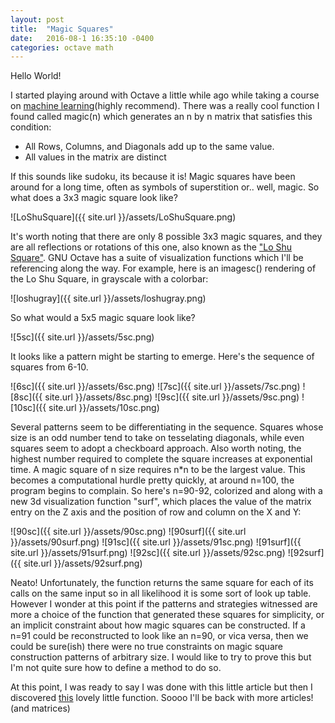 ```yaml
---
layout: post
title:  "Magic Squares"
date:   2016-08-1 16:35:10 -0400
categories: octave math
---
```


Hello World!

I started playing around with Octave a little while ago while taking a course on [machine learning](https://www.coursera.org/learn/machine-learning/)(highly recommend). There was a really cool function I found called magic(n) which generates an n by n matrix that satisfies this condition:

- All Rows, Columns, and Diagonals add up to the same value.
- All values in the matrix are distinct

If this sounds like sudoku, its because it is! Magic squares have been around for a long time, often as symbols of superstition or.. well, magic. So what does a 3x3 magic square look like?

![LoShuSquare]({{ site.url }}/assets/LoShuSquare.png)

It's worth noting that there are only 8 possible 3x3 magic squares, and they are all reflections or rotations of this one, also known as the ["Lo Shu Square"](https://en.wikipedia.org/wiki/Lo_Shu_Square). GNU Octave has a suite of visualization functions which I'll be referencing along the way. For example, here is an imagesc() rendering of the Lo Shu Square, in grayscale with a colorbar:

![loshugray]({{ site.url }}/assets/loshugray.png)

So what would a 5x5 magic square look like?

![5sc]({{ site.url }}/assets/5sc.png)

It looks like a pattern might be starting to emerge. Here's the sequence of squares from 6-10.

![6sc]({{ site.url }}/assets/6sc.png)
![7sc]({{ site.url }}/assets/7sc.png)
![8sc]({{ site.url }}/assets/8sc.png)
![9sc]({{ site.url }}/assets/9sc.png)
![10sc]({{ site.url }}/assets/10sc.png)

Several patterns seem to be differentiating in the sequence. Squares whose size is an odd number tend to take on tesselating diagonals, while even squares seem to adopt a checkboard approach. Also worth noting, the highest number required to complete the square increases at exponential time. A magic square of n size requires n*n to be the largest value. This becomes a computational hurdle pretty quickly, at around n=100, the program begins to complain. So here's n=90-92, colorized and along with a new 3d visualization function "surf", which places the value of the matrix entry on the Z axis and the position of row and column on the X and Y:


![90sc]({{ site.url }}/assets/90sc.png)
![90surf]({{ site.url }}/assets/90surf.png)
![91sc]({{ site.url }}/assets/91sc.png)
![91surf]({{ site.url }}/assets/91surf.png)
![92sc]({{ site.url }}/assets/92sc.png)
![92surf]({{ site.url }}/assets/92surf.png)

Neato! Unfortunately, the function returns the same square for each of its calls on the same input so in all likelihood it is some sort of look up table. However I wonder at this point if the patterns and strategies witnessed are more a choice of the function that generated these squares for simplicity, or an implicit constraint about how magic squares can be constructed. If a n=91 could be reconstructed to look like an n=90, or vica versa, then we could be sure(ish) there were no true constraints on magic square construction patterns of arbitrary size. I would like to try to prove this but I'm not quite sure how to define a method to do so.

At this point, I was ready to say I was done with this little article but then I discovered [this](https://www.gnu.org/software/octave/doc/v4.0.1/Famous-Matrices.html) lovely little function. Soooo I'll be back with more articles! (and matrices)